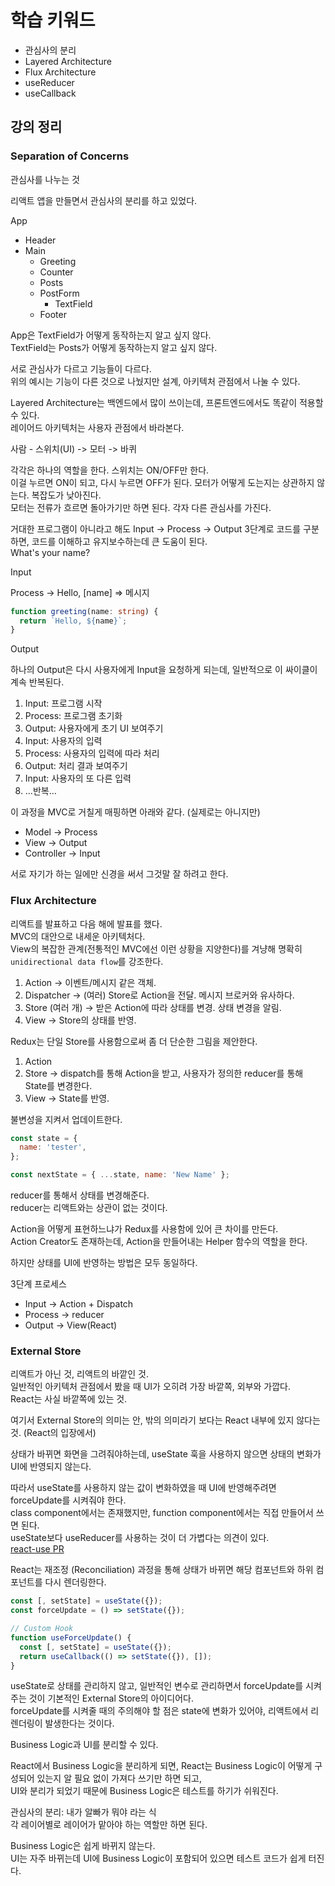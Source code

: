 # 학습 키워드

- 관심사의 분리
- Layered Architecture
- Flux Architecture
- useReducer
- useCallback

## 강의 정리

### Separation of Concerns

관심사를 나누는 것

리액트 앱을 만들면서 관심사의 분리를 하고 있었다.

App

- Header
- Main
  - Greeting
  - Counter
  - Posts
  - PostForm
    - TextField
  - Footer

App은 TextField가 어떻게 동작하는지 알고 싶지 않다.  
TextField는 Posts가 어떻게 동작하는지 알고 싶지 않다.

서로 관심사가 다르고 기능들이 다르다.  
위의 예시는 기능이 다른 것으로 나눴지만 설계, 아키텍처 관점에서 나눌 수 있다.

Layered Architecture는 백엔드에서 많이 쓰이는데, 프론트엔드에서도 똑같이 적용할 수 있다.  
레이어드 아키텍처는 사용자 관점에서 바라본다.

사람 - 스위치(UI) -> 모터 -> 바퀴

각각은 하나의 역할을 한다. 스위치는 ON/OFF만 한다.  
이걸 누르면 ON이 되고, 다시 누르면 OFF가 된다. 모터가 어떻게 도는지는 상관하지 않는다. 복잡도가 낮아진다.  
모터는 전류가 흐르면 돌아가기만 하면 된다. 각자 다른 관심사를 가진다.

거대한 프로그램이 아니라고 해도 Input -> Process -> Output 3단계로 코드를 구분하면, 코드를 이해하고 유지보수하는데 큰 도움이 된다.  
What's your name?

Input

Process -> Hello, [name] => 메시지

```ts
function greeting(name: string) {
  return `Hello, ${name}`;
}
```

Output

하나의 Output은 다시 사용자에게 Input을 요청하게 되는데, 일반적으로 이 싸이클이 계속 반복된다.

1. Input: 프로그램 시작
2. Process: 프로그램 초기화
3. Output: 사용자에게 초기 UI 보여주기
4. Input: 사용자의 입력
5. Process: 사용자의 입력에 따라 처리
6. Output: 처리 결과 보여주기
7. Input: 사용자의 또 다른 입력
8. …반복…

이 과정을 MVC로 거칠게 매핑하면 아래와 같다. (실제로는 아니지만)

- Model -> Process
- View -> Output
- Controller -> Input

서로 자기가 하는 일에만 신경을 써서 그것말 잘 하려고 한다.

### Flux Architecture

리액트를 발표하고 다음 해에 발표를 했다.  
MVC의 대안으로 내세운 아키텍처다.  
View의 복잡한 관계(전통적인 MVC에선 이런 상황을 지양한다)를 겨냥해 명확히 `unidirectional data flow`를 강조한다.

1. Action -> 이벤트/메시지 같은 객체.
2. Dispatcher -> (여러) Store로 Action을 전달. 메시지 브로커와 유사하다.
3. Store (여러 개) -> 받은 Action에 따라 상태를 변경. 상태 변경을 알림.
4. View -> Store의 상태를 반영.

Redux는 단일 Store를 사용함으로써 좀 더 단순한 그림을 제안한다.

1. Action
2. Store -> dispatch를 통해 Action을 받고, 사용자가 정의한 reducer를 통해 State를 변경한다.
3. View -> State를 반영.

불변성을 지켜서 업데이트한다.

```js
const state = {
  name: 'tester',
};

const nextState = { ...state, name: 'New Name' };
```

reducer를 통해서 상태를 변경해준다.  
reducer는 리액트와는 상관이 없는 것이다.

Action을 어떻게 표현하느냐가 Redux를 사용함에 있어 큰 차이를 만든다.  
Action Creator도 존재하는데, Action을 만들어내는 Helper 함수의 역할을 한다.

하지만 상태를 UI에 반영하는 방법은 모두 동일하다.

3단계 프로세스

- Input -> Action + Dispatch
- Process -> reducer
- Output -> View(React)

### External Store

리액트가 아닌 것, 리액트의 바깥인 것.  
일반적인 아키텍처 관점에서 봤을 때 UI가 오히려 가장 바깥쪽, 외부와 가깝다.  
React는 사실 바깥쪽에 있는 것.

여기서 External Store의 의미는 안, 밖의 의미라기 보다는 React 내부에 있지 않다는 것. (React의 입장에서)

상태가 바뀌면 화면을 그려줘야하는데, useState 훅을 사용하지 않으면 상태의 변화가 UI에 반영되지 않는다.

따라서 useState를 사용하지 않는 값이 변화하였을 때 UI에 반영해주려면 forceUpdate를 시켜줘야 한다.  
class component에서는 존재했지만, function component에서는 직접 만들어서 쓰면 된다.  
useState보다 useReducer를 사용하는 것이 더 가볍다는 의견이 있다.  
[react-use PR](https://github.com/streamich/react-use/pull/837)

React는 재조정 (Reconciliation) 과정을 통해 상태가 바뀌면 해당 컴포넌트와 하위 컴포넌트를 다시 렌더링한다.

```ts
const [, setState] = useState({});
const forceUpdate = () => setState({});

// Custom Hook
function useForceUpdate() {
  const [, setState] = useState({});
  return useCallback(() => setState({}), []);
}
```

useState로 상태를 관리하지 않고, 일반적인 변수로 관리하면서 forceUpdate를 시켜주는 것이 기본적인 External Store의 아이디어다.  
forceUpdate를 시켜줄 때의 주의해야 할 점은 state에 변화가 있어야, 리액트에서 리렌더링이 발생한다는 것이다.

Business Logic과 UI를 분리할 수 있다.

React에서 Business Logic을 분리하게 되면, React는 Business Logic이 어떻게 구성되어 있는지 알 필요 없이 가져다 쓰기만 하면 되고,  
UI와 분리가 되었기 때문에 Business Logic은 테스트를 하기가 쉬워진다.

관심사의 분리: 내가 알빠가 뭐야 라는 식  
각 레이어별로 레이어가 맡아야 하는 역할만 하면 된다.

Business Logic은 쉽게 바뀌지 않는다.  
UI는 자주 바뀌는데 UI에 Business Logic이 포함되어 있으면 테스트 코드가 쉽게 터진다.
